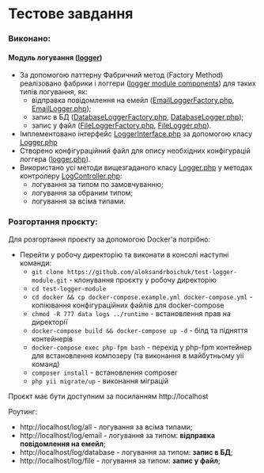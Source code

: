# Тестове завдання

### Виконано:

#### Модуль логування ([logger](modules%2Flogger))

- За допомогою паттерну Фабричний метод (Factory Method) реалізовано фабрики і логгери ([logger module components](modules%2Flogger%2Fcomponents)) для таких типів логування, як: 
  - відправка повідомлення на емейл ([EmailLoggerFactory.php](modules%2Flogger%2Fcomponents%2FEmailLoggerFactory.php), [EmailLogger.php](modules%2Flogger%2Fcomponents%2FEmailLogger.php)); 
  - запис в БД ([DatabaseLoggerFactory.php](modules%2Flogger%2Fcomponents%2FDatabaseLoggerFactory.php), [DatabaseLogger.php](modules%2Flogger%2Fcomponents%2FDatabaseLogger.php)); 
  - запис у файл ([FileLoggerFactory.php](modules%2Flogger%2Fcomponents%2FFileLoggerFactory.php), [FileLogger.php](modules%2Flogger%2Fcomponents%2FFileLogger.php)).
- Імплементовано інтерфейс [LoggerInterface.php](modules%2Flogger%2Finterfaces%2FLoggerInterface.php) за допомогою класу [Logger.php](modules%2Flogger%2Fcomponents%2FLogger.php)
- Створено конфігураційний файл для опису необхідних конфігурацій логгера ([logger.php](config%2Flogger.php)).
- Використано усі методи вищезгаданого класу [Logger.php](modules%2Flogger%2Fcomponents%2FLogger.php) у методах контролеру [LogController.php](controllers%2FLogController.php):
  - логування за типом по замовчуванню;
  - логування за обраним типом;
  - логування за всіма типами.

### Розгортання проєкту:
Для розгортання проєкту за допомогою Docker'а потрібно:
- Перейти у робочу директорію та виконати в консолі наступні команди:
   + `git clone https://github.com/aleksandrboichuk/test-logger-module.git` - клонування проєкту у робочу директорію
   + `cd test-logger-module`
   + `cd docker && cp docker-compose.example.yml docker-compose.yml` - копіювання конфігураційних файлів для docker-compose
   + `chmod -R 777 data logs ../runtime` - встановлення прав на директорії
   + `docker-compose build && docker-compose up -d` - білд та підняття контейнерів
   + `docker-compose exec php-fpm bash` - перехід у php-fpm контейнер для встановлення композеру (та виконання в майбутньому yii команд)
   + `composer install` - встановлення composer
   + `php yii migrate/up` - виконання міграцій

Проєкт має бути доступним за посиланням http://localhost

Роутинг:
- http://localhost/log/all - логування за всіма типами;
- http://localhost/log/email - логування за типом: **відправка повідомлення на емейл**;
- http://localhost/log/database - логування за типом: **запис в БД**;
- http://localhost/log/file - логування за типом: **запис у файл**;
    
   

